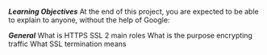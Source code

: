 **_Learning Objectives_**
At the end of this project, you are expected to be able to explain to anyone, without the help of Google:

**_General_**
What is HTTPS SSL 2 main roles
What is the purpose encrypting traffic
What SSL termination means
